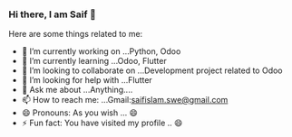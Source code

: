 ### Hi there, I am Saif 👋

Here are some things related to me:

- 🔭 I’m currently working on ...Python, Odoo
- 🌱 I’m currently learning ...Odoo, Flutter
- 👯 I’m looking to collaborate on ...Development project related to Odoo
- 🤔 I’m looking for help with ...Flutter
- 💬 Ask me about ...Anything....
- 📫 How to reach me: ...Gmail:saifislam.swe@gmail.com
- 😄 Pronouns: As you wish ...  😄
- ⚡ Fun fact: You have visited my profile .. 😄

